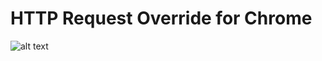 # HTTP Request Override for Chrome

![alt text](https://raw.githubusercontent.com/thmsgbrt/HTTP-Request-override/master/app/assets/img/extension-ss.png)